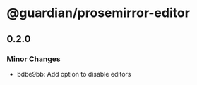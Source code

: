 # @guardian/prosemirror-editor

## 0.2.0

### Minor Changes

- bdbe9bb: Add option to disable editors
